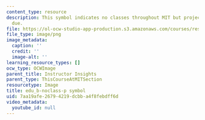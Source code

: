 ```yaml
---
content_type: resource
description: This symbol indicates no classes throughout MIT but project component
  due.
file: https://ol-ocw-studio-app-production.s3.amazonaws.com/courses/res-9-003-brains-minds-and-machines-summer-course-summer-2015/7aa19afe26794219dcbba4f8febdff6d_edu_b-noclass-p.png
file_type: image/png
image_metadata:
  caption: ''
  credit: ''
  image-alt: ''
learning_resource_types: []
ocw_type: OCWImage
parent_title: Instructor Insights
parent_type: ThisCourseAtMITSection
resourcetype: Image
title: edu_b-noclass-p symbol
uid: 7aa19afe-2679-4219-dcbb-a4f8febdff6d
video_metadata:
  youtube_id: null
---
```

